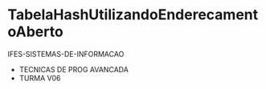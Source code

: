 # TabelaHashUtilizandoEnderecamentoAberto
IFES-SISTEMAS-DE-INFORMACAO 
- TECNICAS DE PROG AVANCADA
- TURMA V06

